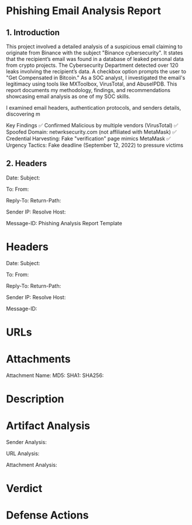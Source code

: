 # Phishing Email Analysis Report

## 1. Introduction
This project involved a detailed analysis of a suspicious email claiming to originate from Binance with the subject "Binance cybersecurity". It states that the recipient’s email was found in a database of leaked personal data from crypto projects.  The Cybersecurity Department detected over 120 leaks involving the recipient’s data. A checkbox option prompts the user to "Get Compensated in Bitcoin." As a SOC analyst, I investigated the email's legitimacy using tools like MXToolbox, VirusTotal, and AbuseIPDB. This report documents my methodology, findings, and recommendations showcasing email analysis as one of my SOC skills.


I examined email headers, authentication protocols, and senders details, discovering m


Key Findings
✅ Confirmed Malicious by multiple vendors (VirusTotal)
✅ Spoofed Domain: netwrksecurity.com (not affiliated with MetaMask)
✅ Credential Harvesting: Fake "verification" page mimics MetaMask
✅ Urgency Tactics: Fake deadline (September 12, 2022) to pressure victims

## 2. Headers
Date:
Subject:

To:
From:

Reply-To:
Return-Path:

Sender IP:
Resolve Host:

Message-ID:
Phishing Analysis Report Template

Headers
======================================
Date:
Subject:

To:
From:

Reply-To:
Return-Path:

Sender IP:
Resolve Host:

Message-ID:


URLs
=======================================



Attachments
======================================
Attachment Name:
MD5:
SHA1:
SHA256:


Description
======================================



Artifact Analysis
======================================
Sender Analysis:


URL Analysis:


Attachment Analysis:



Verdict
======================================



Defense Actions
======================================


